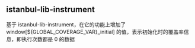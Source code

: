 ## istanbul-lib-instrument

基于 istanbul-lib-instrument，在它的功能上增加了 window[${GLOBAL_COVERAGE_VAR}_initial] 的值，表示初始化时的覆盖率信息，即执行次数都是 0 的数据
